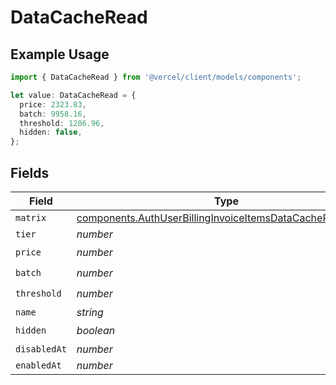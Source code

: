# DataCacheRead

## Example Usage

```typescript
import { DataCacheRead } from '@vercel/client/models/components';

let value: DataCacheRead = {
  price: 2323.83,
  batch: 9958.16,
  threshold: 1286.96,
  hidden: false,
};
```

## Fields

| Field        | Type                                                                                                                                   | Required           | Description |
| ------------ | -------------------------------------------------------------------------------------------------------------------------------------- | ------------------ | ----------- |
| `matrix`     | [components.AuthUserBillingInvoiceItemsDataCacheReadMatrix](../../models/components/authuserbillinginvoiceitemsdatacachereadmatrix.md) | :heavy_minus_sign: | N/A         |
| `tier`       | _number_                                                                                                                               | :heavy_minus_sign: | N/A         |
| `price`      | _number_                                                                                                                               | :heavy_check_mark: | N/A         |
| `batch`      | _number_                                                                                                                               | :heavy_check_mark: | N/A         |
| `threshold`  | _number_                                                                                                                               | :heavy_check_mark: | N/A         |
| `name`       | _string_                                                                                                                               | :heavy_minus_sign: | N/A         |
| `hidden`     | _boolean_                                                                                                                              | :heavy_check_mark: | N/A         |
| `disabledAt` | _number_                                                                                                                               | :heavy_minus_sign: | N/A         |
| `enabledAt`  | _number_                                                                                                                               | :heavy_minus_sign: | N/A         |
